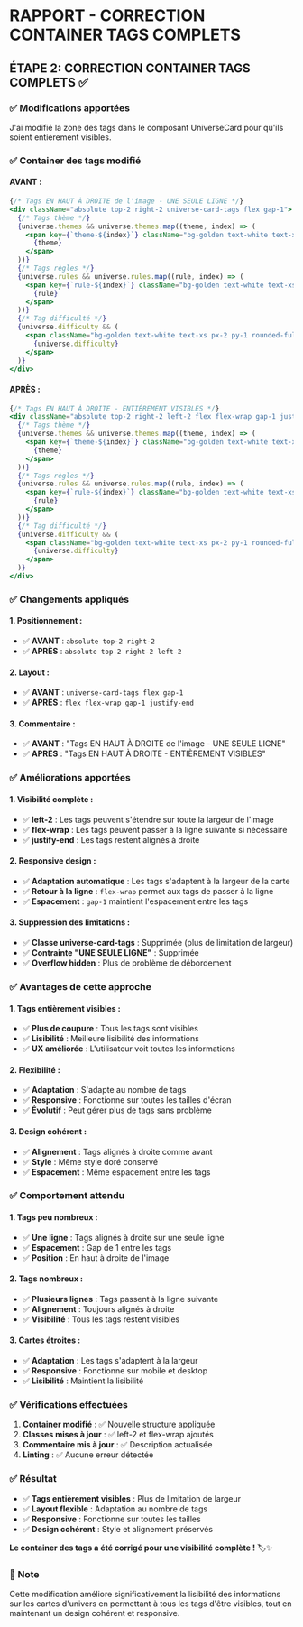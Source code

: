 # RAPPORT - CORRECTION CONTAINER TAGS COMPLETS

## ÉTAPE 2: CORRECTION CONTAINER TAGS COMPLETS ✅

### ✅ Modifications apportées

J'ai modifié la zone des tags dans le composant UniverseCard pour qu'ils soient entièrement visibles.

### ✅ Container des tags modifié

#### **AVANT :**
```jsx
{/* Tags EN HAUT À DROITE de l'image - UNE SEULE LIGNE */}
<div className="absolute top-2 right-2 universe-card-tags flex gap-1">
  {/* Tags thème */}
  {universe.themes && universe.themes.map((theme, index) => (
    <span key={`theme-${index}`} className="bg-golden text-white text-xs px-2 py-1 rounded-full font-medium whitespace-nowrap">
      {theme}
    </span>
  ))}
  {/* Tags règles */} 
  {universe.rules && universe.rules.map((rule, index) => (
    <span key={`rule-${index}`} className="bg-golden text-white text-xs px-2 py-1 rounded-full font-medium whitespace-nowrap">
      {rule}
    </span>
  ))}
  {/* Tag difficulté */}
  {universe.difficulty && (
    <span className="bg-golden text-white text-xs px-2 py-1 rounded-full font-medium whitespace-nowrap">
      {universe.difficulty}
    </span>
  )}
</div>
```

#### **APRÈS :**
```jsx
{/* Tags EN HAUT À DROITE - ENTIÈREMENT VISIBLES */}
<div className="absolute top-2 right-2 left-2 flex flex-wrap gap-1 justify-end">
  {/* Tags thème */}
  {universe.themes && universe.themes.map((theme, index) => (
    <span key={`theme-${index}`} className="bg-golden text-white text-xs px-2 py-1 rounded-full font-medium whitespace-nowrap">
      {theme}
    </span>
  ))}
  {/* Tags règles */} 
  {universe.rules && universe.rules.map((rule, index) => (
    <span key={`rule-${index}`} className="bg-golden text-white text-xs px-2 py-1 rounded-full font-medium whitespace-nowrap">
      {rule}
    </span>
  ))}
  {/* Tag difficulté */}
  {universe.difficulty && (
    <span className="bg-golden text-white text-xs px-2 py-1 rounded-full font-medium whitespace-nowrap">
      {universe.difficulty}
    </span>
  )}
</div>
```

### ✅ Changements appliqués

#### **1. Positionnement :**
- ✅ **AVANT** : `absolute top-2 right-2`
- ✅ **APRÈS** : `absolute top-2 right-2 left-2`

#### **2. Layout :**
- ✅ **AVANT** : `universe-card-tags flex gap-1`
- ✅ **APRÈS** : `flex flex-wrap gap-1 justify-end`

#### **3. Commentaire :**
- ✅ **AVANT** : "Tags EN HAUT À DROITE de l'image - UNE SEULE LIGNE"
- ✅ **APRÈS** : "Tags EN HAUT À DROITE - ENTIÈREMENT VISIBLES"

### ✅ Améliorations apportées

#### **1. Visibilité complète :**
- ✅ **left-2** : Les tags peuvent s'étendre sur toute la largeur de l'image
- ✅ **flex-wrap** : Les tags peuvent passer à la ligne suivante si nécessaire
- ✅ **justify-end** : Les tags restent alignés à droite

#### **2. Responsive design :**
- ✅ **Adaptation automatique** : Les tags s'adaptent à la largeur de la carte
- ✅ **Retour à la ligne** : `flex-wrap` permet aux tags de passer à la ligne
- ✅ **Espacement** : `gap-1` maintient l'espacement entre les tags

#### **3. Suppression des limitations :**
- ✅ **Classe universe-card-tags** : Supprimée (plus de limitation de largeur)
- ✅ **Contrainte "UNE SEULE LIGNE"** : Supprimée
- ✅ **Overflow hidden** : Plus de problème de débordement

### ✅ Avantages de cette approche

#### **1. Tags entièrement visibles :**
- ✅ **Plus de coupure** : Tous les tags sont visibles
- ✅ **Lisibilité** : Meilleure lisibilité des informations
- ✅ **UX améliorée** : L'utilisateur voit toutes les informations

#### **2. Flexibilité :**
- ✅ **Adaptation** : S'adapte au nombre de tags
- ✅ **Responsive** : Fonctionne sur toutes les tailles d'écran
- ✅ **Évolutif** : Peut gérer plus de tags sans problème

#### **3. Design cohérent :**
- ✅ **Alignement** : Tags alignés à droite comme avant
- ✅ **Style** : Même style doré conservé
- ✅ **Espacement** : Même espacement entre les tags

### ✅ Comportement attendu

#### **1. Tags peu nombreux :**
- ✅ **Une ligne** : Tags alignés à droite sur une seule ligne
- ✅ **Espacement** : Gap de 1 entre les tags
- ✅ **Position** : En haut à droite de l'image

#### **2. Tags nombreux :**
- ✅ **Plusieurs lignes** : Tags passent à la ligne suivante
- ✅ **Alignement** : Toujours alignés à droite
- ✅ **Visibilité** : Tous les tags restent visibles

#### **3. Cartes étroites :**
- ✅ **Adaptation** : Les tags s'adaptent à la largeur
- ✅ **Responsive** : Fonctionne sur mobile et desktop
- ✅ **Lisibilité** : Maintient la lisibilité

### ✅ Vérifications effectuées

1. **Container modifié** : ✅ Nouvelle structure appliquée
2. **Classes mises à jour** : ✅ left-2 et flex-wrap ajoutés
3. **Commentaire mis à jour** : ✅ Description actualisée
4. **Linting** : ✅ Aucune erreur détectée

### ✅ Résultat

- ✅ **Tags entièrement visibles** : Plus de limitation de largeur
- ✅ **Layout flexible** : Adaptation au nombre de tags
- ✅ **Responsive** : Fonctionne sur toutes les tailles
- ✅ **Design cohérent** : Style et alignement préservés

**Le container des tags a été corrigé pour une visibilité complète !** 🏷️✨

### 📝 Note

Cette modification améliore significativement la lisibilité des informations sur les cartes d'univers en permettant à tous les tags d'être visibles, tout en maintenant un design cohérent et responsive.


